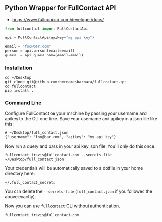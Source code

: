 ## Python Wrapper for FullContact API

* https://www.fullcontact.com/developer/docs/

```python
from fullcontact import FullContactApi

api = FullContactApi(apikey="my api key")

email = "foo@bar.com"
person = api.person(email=email)
guess  = api.guess_name(email=email)
```

### Installation

```
cd ~/Desktop
git clone git@github.com:hernamesbarbara/fullcontact.git
cd fullcontact
pip install .
```

### Command Line

Configure FullContact on your machine by passing your username and apikey to the CLI one time. Save your username and apikey in a json file like this:

```
# ~/Desktop/full_contact.json
{"username": "foo@bar.com", "apikey": "my api key"}
```

Now run a query and pass in your api key json file. You'll only do this once.

```
fullcontact travis@fullcontact.com --secrets-file ~/Desktop/full_contact.json
```

Your credentials will be automatically saved to a dotfile in your home directory here:

```
~/.full_contact_secrets
```

You can delete the `--secrets-file` (`full_contact.json` if you followed the above exactly).

Now you can use `fullcontact` CLI without authentication.

```
fullcontact travis@fullcontact.com
```



